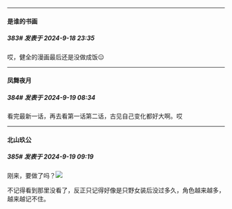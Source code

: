 ﻿
*****

####  是谁的书画  
##### 383#       发表于 2024-9-18 23:35

哎，健全的漫画最后还是没做成饭😑


*****

####  凤舞夜月  
##### 384#       发表于 2024-9-19 08:34

看完最新一话，再去看第一话第二话，古见自己变化都好大啊。哎


*****

####  北山玖公  
##### 385#       发表于 2024-9-19 09:19

刚来，要做了吗？<img src="https://static.saraba1st.com/image/smiley/face2017/050.png" referrerpolicy="no-referrer">

不记得看到那里没看了，反正只记得好像是只野女装后没过多久，角色越来越多，越来越记不住。

